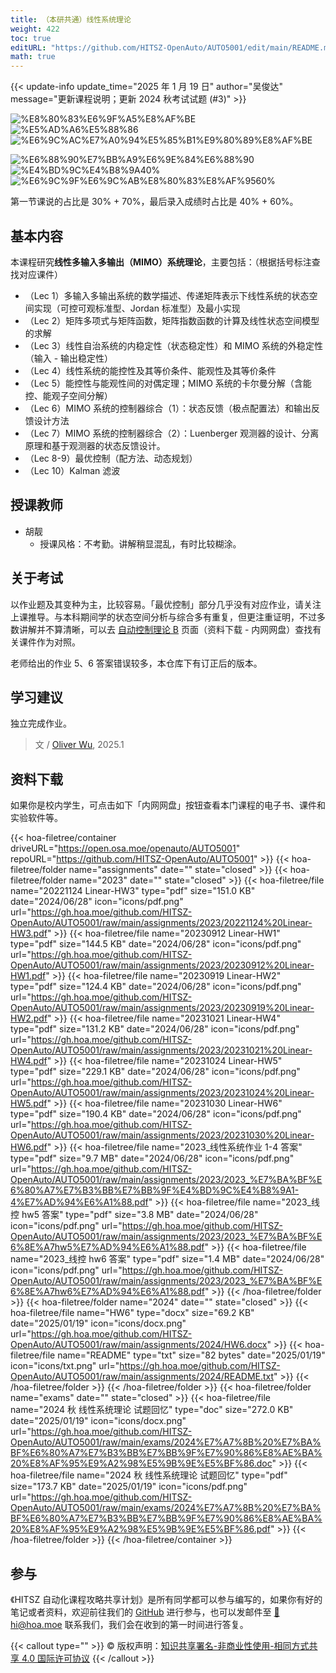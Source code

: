 ```yaml
---
title: （本研共通）线性系统理论
weight: 422
toc: true
editURL: "https://github.com/HITSZ-OpenAuto/AUTO5001/edit/main/README.md"
math: true
---
```


{{< update-info update_time="2025 年 1 月 19 日" author="吴俊达" message="更新课程说明；更新 2024 秋考试试题 (#3)" >}}


<div class="img-div hx-mt-4 hx-flex-row hx-justify-start hx-items-center">

![%E8%80%83%E6%9F%A5%E8%AF%BE](https://img.shields.io/badge/%E8%80%83%E6%9F%A5%E8%AF%BE-green)
![%E5%AD%A6%E5%88%86](https://img.shields.io/badge/%E5%AD%A6%E5%88%86-2-moccasin)
![%E6%9C%AC%E7%A0%94%E5%85%B1%E9%80%89%E8%AF%BE](https://img.shields.io/badge/%E6%9C%AC%E7%A0%94%E5%85%B1%E9%80%89%E8%AF%BE-lightskyblue)

![%E6%88%90%E7%BB%A9%E6%9E%84%E6%88%90](https://img.shields.io/badge/%E6%88%90%E7%BB%A9%E6%9E%84%E6%88%90-gold)
![%E4%BD%9C%E4%B8%9A40%](https://img.shields.io/badge/%E4%BD%9C%E4%B8%9A-40%25-wheat)
![%E6%9C%9F%E6%9C%AB%E8%80%83%E8%AF%9560%](https://img.shields.io/badge/%E6%9C%9F%E6%9C%AB%E8%80%83%E8%AF%95-60%25-wheat)

</div>

第一节课说的占比是 30% + 70%，最后录入成绩时占比是 40% + 60%。

## 基本内容

本课程研究**线性多输入多输出（MIMO）系统理论**，主要包括：（根据括号标注查找对应课件）

- （Lec 1）多输入多输出系统的数学描述、传递矩阵表示下线性系统的状态空间实现（可控可观标准型、Jordan 标准型）及最小实现
- （Lec 2）矩阵多项式与矩阵函数，矩阵指数函数的计算及线性状态空间模型的求解
- （Lec 3）线性自治系统的内稳定性（状态稳定性）和 MIMO 系统的外稳定性（输入 - 输出稳定性）
- （Lec 4）线性系统的能控性及其等价条件、能观性及其等价条件
- （Lec 5）能控性与能观性间的对偶定理；MIMO 系统的卡尔曼分解（含能控、能观子空间分解）
- （Lec 6）MIMO 系统的控制器综合（1）：状态反馈（极点配置法）和输出反馈设计方法
- （Lec 7）MIMO 系统的控制器综合（2）：Luenberger 观测器的设计、分离原理和基于观测器的状态反馈设计。
- （Lec 8-9）最优控制（配方法、动态规划）
- （Lec 10）Kalman 滤波

## 授课教师

- 胡靓
  - 授课风格：不考勤。讲解稍显混乱，有时比较糊涂。

## 关于考试

以作业题及其变种为主，比较容易。「最优控制」部分几乎没有对应作业，请关注上课推导。与本科期间学的状态空间分析与综合多有重复，但更注重证明，不过多数讲解并不算清晰，可以去 [自动控制理论 B](https://hoa.moe/docs/junior-spring/auto3001b/) 页面（资料下载 - 内网网盘）查找有关课件作为对照。

老师给出的作业 5、6 答案错误较多，本仓库下有订正后的版本。

## 学习建议

独立完成作业。

> 文 / [Oliver Wu](https://www.github.com/OliverWu515), 2025.1

## 资料下载

如果你是校内学生，可点击如下「内网网盘」按钮查看本门课程的电子书、课件和实验软件等。

{{< hoa-filetree/container driveURL="https://open.osa.moe/openauto/AUTO5001" repoURL="https://github.com/HITSZ-OpenAuto/AUTO5001" >}}
  {{< hoa-filetree/folder name="assignments" date="" state="closed" >}}
  {{< hoa-filetree/folder name="2023" date="" state="closed" >}}
    {{< hoa-filetree/file name="20221124 Linear-HW3" type="pdf" size="151.0 KB" date="2024/06/28" icon="icons/pdf.png" url="https://gh.hoa.moe/github.com/HITSZ-OpenAuto/AUTO5001/raw/main/assignments/2023/20221124%20Linear-HW3.pdf" >}}
    {{< hoa-filetree/file name="20230912 Linear-HW1" type="pdf" size="144.5 KB" date="2024/06/28" icon="icons/pdf.png" url="https://gh.hoa.moe/github.com/HITSZ-OpenAuto/AUTO5001/raw/main/assignments/2023/20230912%20Linear-HW1.pdf" >}}
    {{< hoa-filetree/file name="20230919 Linear-HW2" type="pdf" size="124.4 KB" date="2024/06/28" icon="icons/pdf.png" url="https://gh.hoa.moe/github.com/HITSZ-OpenAuto/AUTO5001/raw/main/assignments/2023/20230919%20Linear-HW2.pdf" >}}
    {{< hoa-filetree/file name="20231021 Linear-HW4" type="pdf" size="131.2 KB" date="2024/06/28" icon="icons/pdf.png" url="https://gh.hoa.moe/github.com/HITSZ-OpenAuto/AUTO5001/raw/main/assignments/2023/20231021%20Linear-HW4.pdf" >}}
    {{< hoa-filetree/file name="20231024 Linear-HW5" type="pdf" size="229.1 KB" date="2024/06/28" icon="icons/pdf.png" url="https://gh.hoa.moe/github.com/HITSZ-OpenAuto/AUTO5001/raw/main/assignments/2023/20231024%20Linear-HW5.pdf" >}}
    {{< hoa-filetree/file name="20231030 Linear-HW6" type="pdf" size="190.4 KB" date="2024/06/28" icon="icons/pdf.png" url="https://gh.hoa.moe/github.com/HITSZ-OpenAuto/AUTO5001/raw/main/assignments/2023/20231030%20Linear-HW6.pdf" >}}
    {{< hoa-filetree/file name="2023_线性系统作业 1-4 答案" type="pdf" size="9.7 MB" date="2024/06/28" icon="icons/pdf.png" url="https://gh.hoa.moe/github.com/HITSZ-OpenAuto/AUTO5001/raw/main/assignments/2023/2023_%E7%BA%BF%E6%80%A7%E7%B3%BB%E7%BB%9F%E4%BD%9C%E4%B8%9A1-4%E7%AD%94%E6%A1%88.pdf" >}}
    {{< hoa-filetree/file name="2023_线控 hw5 答案" type="pdf" size="3.8 MB" date="2024/06/28" icon="icons/pdf.png" url="https://gh.hoa.moe/github.com/HITSZ-OpenAuto/AUTO5001/raw/main/assignments/2023/2023_%E7%BA%BF%E6%8E%A7hw5%E7%AD%94%E6%A1%88.pdf" >}}
    {{< hoa-filetree/file name="2023_线控 hw6 答案" type="pdf" size="1.4 MB" date="2024/06/28" icon="icons/pdf.png" url="https://gh.hoa.moe/github.com/HITSZ-OpenAuto/AUTO5001/raw/main/assignments/2023/2023_%E7%BA%BF%E6%8E%A7hw6%E7%AD%94%E6%A1%88.pdf" >}}
  {{< /hoa-filetree/folder >}}
  {{< hoa-filetree/folder name="2024" date="" state="closed" >}}
    {{< hoa-filetree/file name="HW6" type="docx" size="69.2 KB" date="2025/01/19" icon="icons/docx.png" url="https://gh.hoa.moe/github.com/HITSZ-OpenAuto/AUTO5001/raw/main/assignments/2024/HW6.docx" >}}
    {{< hoa-filetree/file name="README" type="txt" size="82 bytes" date="2025/01/19" icon="icons/txt.png" url="https://gh.hoa.moe/github.com/HITSZ-OpenAuto/AUTO5001/raw/main/assignments/2024/README.txt" >}}
  {{< /hoa-filetree/folder >}}
  {{< /hoa-filetree/folder >}}
  {{< hoa-filetree/folder name="exams" date="" state="closed" >}}
    {{< hoa-filetree/file name="2024 秋 线性系统理论 试题回忆" type="doc" size="272.0 KB" date="2025/01/19" icon="icons/docx.png" url="https://gh.hoa.moe/github.com/HITSZ-OpenAuto/AUTO5001/raw/main/exams/2024%E7%A7%8B%20%E7%BA%BF%E6%80%A7%E7%B3%BB%E7%BB%9F%E7%90%86%E8%AE%BA%20%E8%AF%95%E9%A2%98%E5%9B%9E%E5%BF%86.doc" >}}
    {{< hoa-filetree/file name="2024 秋 线性系统理论 试题回忆" type="pdf" size="173.7 KB" date="2025/01/19" icon="icons/pdf.png" url="https://gh.hoa.moe/github.com/HITSZ-OpenAuto/AUTO5001/raw/main/exams/2024%E7%A7%8B%20%E7%BA%BF%E6%80%A7%E7%B3%BB%E7%BB%9F%E7%90%86%E8%AE%BA%20%E8%AF%95%E9%A2%98%E5%9B%9E%E5%BF%86.pdf" >}}
  {{< /hoa-filetree/folder >}}
{{< /hoa-filetree/container >}}

## 参与

《HITSZ 自动化课程攻略共享计划》是所有同学都可以参与编写的，如果你有好的笔记或者资料，欢迎前往我们的 [GitHub](https://github.com/HITSZ-OpenAuto) 进行参与，也可以发邮件至 [📮hi@hoa.moe](mailto:hi@hoa.moe) 联系我们，我们会在收到的第一时间进行答复。

{{< callout type="" >}}
  © 版权声明：[知识共享署名-非商业性使用-相同方式共享 4.0 国际许可协议](https://creativecommons.org/licenses/by-nc-sa/4.0/)
{{< /callout >}}
